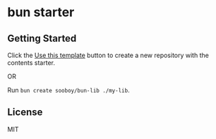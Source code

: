 # bun starter

## Getting Started

Click the [Use this template](https://github.com/wobsoriano/bun-lib-starter/generate) button to create a new repository with the contents starter.

OR

Run `bun create sooboy/bun-lib ./my-lib`.

## License

MIT
